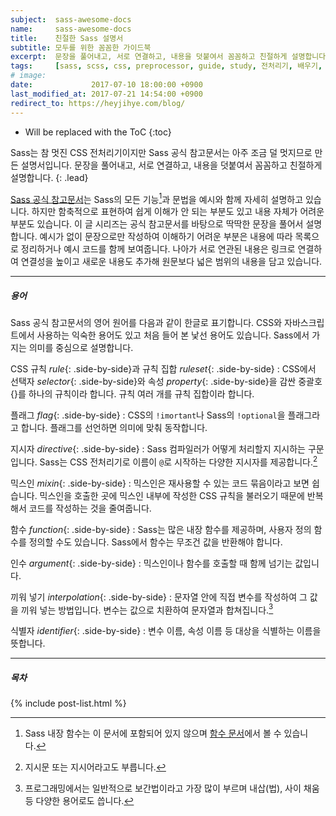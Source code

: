 ```yaml
---
subject:  sass-awesome-docs
name:     sass-awesome-docs
title:    친절한 Sass 설명서
subtitle: 모두를 위한 꼼꼼한 가이드북
excerpt:  문장을 풀어내고, 서로 연결하고, 내용을 덧붙여서 꼼꼼하고 친절하게 설명합니다. 
tags:     [sass, scss, css, preprocessor, guide, study, 전처리기, 배우기, 공부, 스터디, 설명]
# image:    
date:             2017-07-10 18:00:00 +0900
last_modified_at: 2017-07-21 14:54:00 +0900
redirect_to: https://heyjihye.com/blog/
---
```


* Will be replaced with the ToC
{:toc}

Sass는 참 멋진 CSS 전처리기이지만 Sass 공식 참고문서는 아주 조금 덜 멋지므로 만든 설명서입니다.
문장을 풀어내고, 서로 연결하고, 내용을 덧붙여서 꼼꼼하고 친절하게 설명합니다. 
{: .lead}

[Sass 공식 참고문서][]는 Sass의 모든 기능[^function]과 문법을 예시와 함께 자세히 설명하고 있습니다.
하지만 함축적으로 표현하여 쉽게 이해가 안 되는 부분도 있고 내용 자체가 어려운 부분도 있습니다.
이 글 시리즈는 공식 참고문서를 바탕으로 딱딱한 문장을 풀어서 설명합니다.
예시가 없이 문장으로만 작성하여 이해하기 어려운 부분은 내용에 따라 목록으로 정리하거나 예시 코드를 함께 보여줍니다.
나아가 서로 연관된 내용은 링크로 연결하여 연결성을 높이고 새로운 내용도 추가해 원문보다 넓은 범위의 내용을 담고 있습니다.

***

##### 용어
Sass 공식 참고문서의 영어 원어를 다음과 같이 한글로 표기합니다. CSS와 자바스크립트에서 사용하는 익숙한 용어도 있고 처음 들어 본 낯선 용어도 있습니다.
Sass에서 가지는 의미를 중심으로 설명합니다.

CSS 규칙 *rule*{: .side-by-side}과 규칙 집합 *ruleset*{: .side-by-side}
: CSS에서 선택자 *selector*{: .side-by-side}와 속성 *property*{: .side-by-side}을 감싼 중괄호 {}를 하나의 규칙이라 합니다. 규칙 여러 개를 규칙 집합이라 합니다.

플래그 *flag*{: .side-by-side}
: CSS의 `!imortant`나 Sass의 `!optional`을 플래그라고 합니다. 플래그를 선언하면 의미에 맞춰 동작합니다.

지시자 *directive*{: .side-by-side}
: Sass 컴파일러가 어떻게 처리할지 지시하는 구문입니다.
Sass는 CSS 전처리기로 이름이 `@`로 시작하는 다양한 지시자를 제공합니다.[^directive] 

믹스인 *mixin*{: .side-by-side}
: 믹스인은 재사용할 수 있는 코드 묶음이라고 보면 쉽습니다. 믹스인을 호출한 곳에 믹스인 내부에 작성한 CSS 규칙을 불러오기 때문에 반복해서 코드를 작성하는 것을 줄여줍니다.  

함수 *function*{: .side-by-side}
: Sass는 많은 내장 함수를 제공하며, 사용자 정의 함수를 정의할 수도 있습니다. Sass에서 함수는 무조건 값을 반환해야 합니다. 

인수 *argument*{: .side-by-side}
: 믹스인이나 함수를 호출할 때 함께 넘기는 값입니다.

끼워 넣기 *interpolation*{: .side-by-side}
: 문자열 안에 직접 변수를 작성하여 그 값을 끼워 넣는 방법입니다. 변수는 값으로 치환하여 문자열과 합쳐집니다.[^interpolation]

식별자 *identifier*{: .side-by-side}
: 변수 이름, 속성 이름 등 대상을 식별하는 이름을 뜻합니다.

***

##### 목차
{% include post-list.html %}

[Sass 공식 참고문서]: http://sass-lang.com/documentation/file.SASS_REFERENCE.html
[^function]: Sass 내장 함수는 이 문서에 포함되어 있지 않으며 [함수 문서](http://sass-lang.com/documentation/Sass/Script/Functions.html)에서 볼 수 있습니다.
[^directive]: 지시문 또는 지시어라고도 부릅니다.
[^interpolation]: 프로그래밍에서는 일반적으로 보간법이라고 가장 많이 부르며 내삽(법), 사이 채움 등 다양한 용어로도 씁니다.

